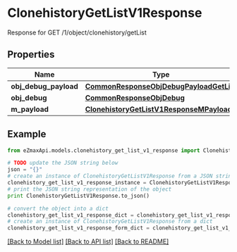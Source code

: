 # ClonehistoryGetListV1Response

Response for GET /1/object/clonehistory/getList

## Properties

Name | Type | Description | Notes
------------ | ------------- | ------------- | -------------
**obj_debug_payload** | [**CommonResponseObjDebugPayloadGetList**](CommonResponseObjDebugPayloadGetList.md) |  | 
**obj_debug** | [**CommonResponseObjDebug**](CommonResponseObjDebug.md) |  | [optional] 
**m_payload** | [**ClonehistoryGetListV1ResponseMPayload**](ClonehistoryGetListV1ResponseMPayload.md) |  | 

## Example

```python
from eZmaxApi.models.clonehistory_get_list_v1_response import ClonehistoryGetListV1Response

# TODO update the JSON string below
json = "{}"
# create an instance of ClonehistoryGetListV1Response from a JSON string
clonehistory_get_list_v1_response_instance = ClonehistoryGetListV1Response.from_json(json)
# print the JSON string representation of the object
print ClonehistoryGetListV1Response.to_json()

# convert the object into a dict
clonehistory_get_list_v1_response_dict = clonehistory_get_list_v1_response_instance.to_dict()
# create an instance of ClonehistoryGetListV1Response from a dict
clonehistory_get_list_v1_response_form_dict = clonehistory_get_list_v1_response.from_dict(clonehistory_get_list_v1_response_dict)
```
[[Back to Model list]](../README.md#documentation-for-models) [[Back to API list]](../README.md#documentation-for-api-endpoints) [[Back to README]](../README.md)


